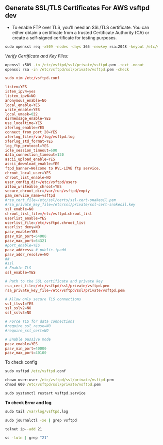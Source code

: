 Generate SSL/TLS Certificates For AWS vsftpd dev
---

* To enable FTP over TLS, you'll need an SSL/TLS certificate. You can either obtain a certificate from a trusted Certificate Authority (CA) or create a self-signed certificate for testing purposes.

```cmd
sudo openssl req -x509 -nodes -days 365 -newkey rsa:2048 -keyout /etc/vsftpd/ssl/private/vsftpd.pem -out /etc/vsftpd/ssl/private/vsftpd.pem
```

_Verify Certificate and Key Files:_

```cmd
openssl x509 -in /etc/vsftpd/ssl/private/vsftpd.pem -text -noout
openssl rsa -in /etc/vsftpd/ssl/private/vsftpd.pem -check
```

```cnf
sudo vim /etc/vsftpd.conf
```
```cnf
listen=YES
isten_ipv4=yes
listen_ipv6=NO
anonymous_enable=NO
local_enable=YES
write_enable=YES
local_umask=022
dirmessage_enable=YES
use_localtime=YES
xferlog_enable=YES
connect_from_port_20=YES
xferlog_file=/var/log/vsftpd.log
xferlog_std_format=YES
log_ftp_protocol=YES
idle_session_timeout=600
data_connection_timeout=120
ascii_upload_enable=YES
ascii_download_enable=YES
ftpd_banner=Welcome to RVL-LIVE ftp service.
chroot_local_user=YES
chroot_list_enable=NO
user_config_dir=/etc/vsftpd/users
allow_writeable_chroot=YES
secure_chroot_dir=/var/run/vsftpd/empty
pam_service_name=vsftpd
#rsa_cert_file=/etc/ssl/certs/ssl-cert-snakeoil.pem
#rsa_private_key_file=/etc/ssl/private/ssl-cert-snakeoil.key
ssl_enable=NO
chroot_list_file=/etc/vsftpd.chroot_list
userlist_enable=YES
userlist_file=/etc/vsftpd.chroot_list
userlist_deny=NO
pasv_enable=YES
pasv_min_port=64000
pasv_max_port=64321
#port_enable=YES
pasv_address= # public-ipadd
pasv_addr_resolve=NO
##
#ssl
# Enable TLS
ssl_enable=YES

# Path to the SSL certificate and private key
rsa_cert_file=/etc/vsftpd/ssl/private/vsftpd.pem
rsa_private_key_file=/etc/vsftpd/ssl/private/vsftpd.pem

# Allow only secure TLS connections
ssl_tlsv1=YES
ssl_sslv2=NO
ssl_sslv3=NO

# Force TLS for data connections
#require_ssl_reuse=NO
#require_ssl_cert=NO

# Enable passive mode
pasv_enable=YES
pasv_min_port=40000
pasv_max_port=40100

```

To check config
```cmd
sudo vsftpd /etc/vsftpd.conf
```

```cmd
chown user:user /etc/vsftpd/ssl/private/vsftpd.pem 
chmod 600 /etc/vsftpd/ssl/private/vsftpd.pem
```
```cmd
sudo systemctl restart vsftpd.service
```

**To check Error and log**

```cmd
sudo tail /var/log/vsftpd.log
```
```cmd
sudo journalctl -xe | grep vsftpd
```
```cmd
telnet ip--add 21
```
```cmd
ss -tuln | grep "21"
```
